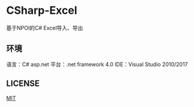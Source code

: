# CSharp-Excel
基于NPOI的C# Excel导入、导出

## 环境
语言：C# asp.net
平台：.net framework 4.0
IDE：Visual Studio 2010/2017

## LICENSE

[MIT](https://zh.wikipedia.org/wiki/MIT%E8%A8%B1%E5%8F%AF%E8%AD%89)	